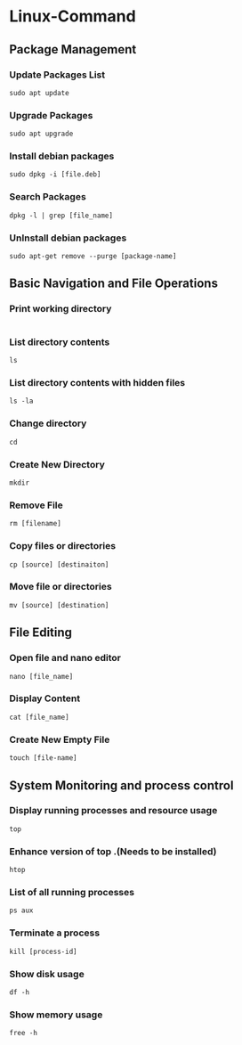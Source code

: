 # Linux-Command 

## Package Management

### Update Packages List
```
sudo apt update
```

### Upgrade Packages 
```
sudo apt upgrade
```

### Install debian packages

```
sudo dpkg -i [file.deb]
```


### Search Packages 

```
dpkg -l | grep [file_name]
```
### UnInstall debian packages

```
sudo apt-get remove --purge [package-name]

```


## Basic Navigation and File Operations
### Print working directory

``` pwd
```

### List directory contents
```
ls

```

### List directory contents with hidden files
```
ls -la
```
### Change directory
```
cd
```

### Create New Directory 
```
mkdir
```
### Remove File 
```
rm [filename]
```

### Copy files or directories
```
cp [source] [destinaiton]
```
### Move file or directories
```
mv [source] [destination]
```

## File Editing

### Open file and nano editor
```
nano [file_name]
```

### Display Content
```
cat [file_name]
```
### Create New Empty File
```
touch [file-name]
```

## System Monitoring and process control

### Display running processes and resource usage
```
top
```
### Enhance version of top .(Needs to be installed)
```
htop
```
### List of all running processes
```
ps aux
```
### Terminate a process
```
kill [process-id]
```
### Show disk usage

``` 
df -h
```
### Show memory usage
```
free -h
```



